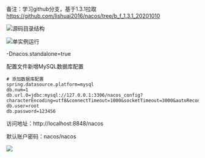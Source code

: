 



备注：学习github分支，基于1.3.1拉取 https://github.com/lishuai2016/nacos/tree/b_f_1.3.1_20201010


![源码目录结构](../../pic/2020-11-07/2020-11-07-10-29-56.png)

![单实例运行](../../pic/2020-11-07/2020-11-07-10-29-09.png)

-Dnacos.standalone=true

配置文件新增MySQL数据库配置

```
# 添加数据库配置
spring.datasource.platform=mysql
db.num=1 
db.url.0=jdbc:mysql://127.0.0.1:3306/nacos_config?characterEncoding=utf8&connectTimeout=1000&socketTimeout=3000&autoReconnect=true 
db.user=root
db.password=123456
```

访问地址：http://localhost:8848/nacos

默认账户密码：nacos/nacos

![](../../pic/2020-11-07/2020-11-07-10-35-22.png)






